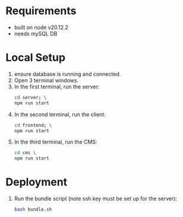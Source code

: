 # Requirements
- built on node v20.12.2
- needs mySQL DB

# Local Setup
1. ensure database is running and connected.
2. Open 3 terminal windows.
3. In the first terminal, run the server:
   ```bash
   cd server; \
   npm run start
   ```
4. In the second terminal, run the client:
   ```bash
   cd frontend; \
   npm run start
   ```
5. In the third terminal, run the CMS:
   ```bash
   cd cms \
   npm run start
   ```

# Deployment
1. Run the bundle script (note ssh key must be set up for the server):
   ```bash
   bash bundle.sh
   ```


